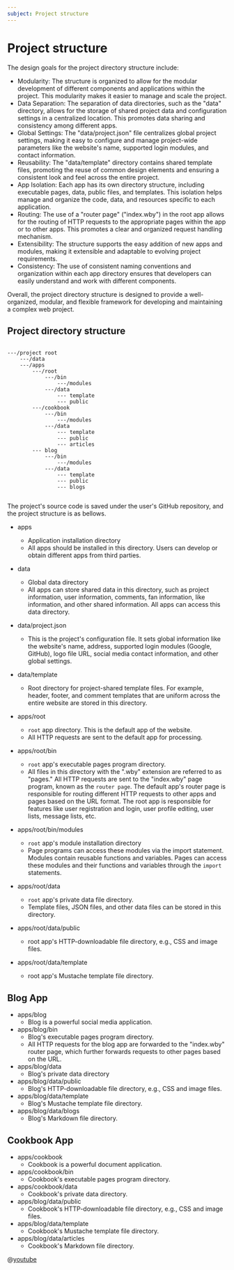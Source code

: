 ```yaml
---
subject: Project structure
---
```

# Project structure

The design goals for the project directory structure include:
- Modularity: The structure is organized to allow for the modular development of different components and applications within the project. This modularity makes it easier to manage and scale the project.
- Data Separation: The separation of data directories, such as the "data" directory, allows for the storage of shared project data and configuration settings in a centralized location. This promotes data sharing and consistency among different apps.
- Global Settings: The "data/project.json" file centralizes global project settings, making it easy to configure and manage project-wide parameters like the website's name, supported login modules, and contact information.
- Reusability: The "data/template" directory contains shared template files, promoting the reuse of common design elements and ensuring a consistent look and feel across the entire project.
- App Isolation: Each app has its own directory structure, including executable pages, data, public files, and templates. This isolation helps manage and organize the code, data, and resources specific to each application.
- Routing: The use of a "router page" ("index.wby") in the root app allows for the routing of HTTP requests to the appropriate pages within the app or to other apps. This promotes a clear and organized request handling mechanism.
- Extensibility: The structure supports the easy addition of new apps and modules, making it extensible and adaptable to evolving project requirements.
- Consistency: The use of consistent naming conventions and organization within each app directory ensures that developers can easily understand and work with different components.

Overall, the project directory structure is designed to provide a well-organized, modular, and flexible framework for developing and maintaining a complex web project.


## Project directory structure
```

---/project root
    ---/data
    ---/apps
        ---/root
            ---/bin
                ---/modules
            ---/data
                --- template
                --- public
        ---/cookbook
            ---/bin
                ---/modules
            ---/data
                --- template
                --- public
                --- articles
        --- blog
            ---/bin
                ---/modules
            ---/data
                --- template
                --- public
                --- blogs
   
```

The project's source code is saved under the user's GitHub repository, and the project structure is as bellows. 

- apps
  - Application installation directory
  - All apps should be installed in this directory. Users can develop or obtain different apps from third parties.
- data
  - Global data directory
  - All apps can store shared data in this directory, such as project information, user information, comments, fan information, like information, and other shared information. All apps can access this data directory.
- data/project.json
  - This is the project's configuration file. It sets global information like the website's name, address, supported login modules (Google, GitHub), logo file URL, social media contact information, and other global settings.
- data/template
  - Root directory for project-shared template files. For example, header, footer, and comment templates that are uniform across the entire website are stored in this directory.


- apps/root
  - `root` app directory. This is the default app of the website.
  - All HTTP requests are sent to the default app for processing.
- apps/root/bin
  - `root` app's executable pages program directory.
  - All files in this directory with the ".wby" extension are referred to as "pages." All HTTP requests are sent to the "index.wby" page program, known as the `router page`. The default app's router page is responsible for routing different HTTP requests to other apps and pages based on the URL format. The root app is responsible for features like user registration and login, user profile editing, user lists, message lists, etc.
  
- apps/root/bin/modules
  - `root` app's module installation directory
  - Page programs can access these modules via the import statement. Modules contain reusable functions and variables. Pages can access these modules and their functions and variables through the `import` statements.
- apps/root/data
  - `root` app's private data file directory.
  - Template files, JSON files, and other data files can be stored in this directory.
- apps/root/data/public
  - root app's HTTP-downloadable file directory, e.g., CSS and image files.
- apps/root/data/template
  - root app's Mustache template file directory.


## Blog App

- apps/blog
  - Blog is a powerful social media application.
- apps/blog/bin
  - Blog's executable pages program directory.
  - All HTTP requests for the blog app are forwarded to the "index.wby" router page, which further forwards requests to other pages based on the URL.
- apps/blog/data
  - Blog's private data directory
- apps/blog/data/public
  - Blog's HTTP-downloadable file directory, e.g., CSS and image files.
- apps/blog/data/template
  - Blog's Mustache template file directory.
- apps/blog/data/blogs
  - Blog's Markdown file directory.
  

## Cookbook App

- apps/cookbook
  - Cookbook is a powerful document application.
- apps/cookbook/bin
  - Cookbook's executable pages program directory.
- apps/cookbook/data
  - Cookbook's private data directory.
- apps/blog/data/public
  - Cookbook's HTTP-downloadable file directory, e.g., CSS and image files.
- apps/blog/data/template
  - Cookbook's Mustache template file directory.
- apps/blog/data/articles
  - Cookbook's Markdown file directory.


@[youtube](https://www.youtube.com/watch?v=lKNB3ZeTYiI)


